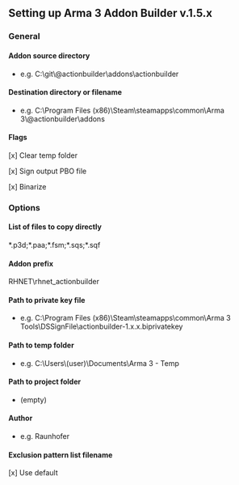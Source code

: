 ## Setting up Arma 3 Addon Builder v.1.5.x

### General

#### Addon source directory
- e.g. C:\git\\@actionbuilder\addons\actionbuilder

#### Destination directory or filename
- e.g. C:\Program Files (x86)\Steam\steamapps\common\Arma 3\\@actionbuilder\addons

#### Flags
[x] Clear temp folder

[x] Sign output PBO file

[x] Binarize

### Options

#### List of files to copy directly
\*.p3d;\*.paa;\*.fsm;\*.sqs;\*.sqf

#### Addon prefix
RHNET\rhnet_actionbuilder

#### Path to private key file
- e.g. C:\Program Files (x86)\Steam\steamapps\common\Arma 3 Tools\DSSignFile\actionbuilder-1.x.x.biprivatekey

#### Path to temp folder
- e.g. C:\Users\\(user)\Documents\Arma 3 - Temp

#### Path to project folder
- (empty)

#### Author
- e.g. Raunhofer

#### Exclusion pattern list filename
[x] Use default